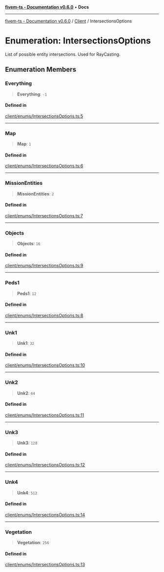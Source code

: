 [**fivem-ts - Documentation v0.6.0**](../../../README.md) • **Docs**

***

[fivem-ts - Documentation v0.6.0](../../../README.md) / [Client](../README.md) / IntersectionsOptions

# Enumeration: IntersectionsOptions

List of possible entity intersections. Used for RayCasting.

## Enumeration Members

### Everything

> **Everything**: `-1`

#### Defined in

[client/enums/IntersectionsOptions.ts:5](https://github.com/Purpose-Dev/fivem-ts/blob/main/src/client/enums/IntersectionsOptions.ts#L5)

***

### Map

> **Map**: `1`

#### Defined in

[client/enums/IntersectionsOptions.ts:6](https://github.com/Purpose-Dev/fivem-ts/blob/main/src/client/enums/IntersectionsOptions.ts#L6)

***

### MissionEntities

> **MissionEntities**: `2`

#### Defined in

[client/enums/IntersectionsOptions.ts:7](https://github.com/Purpose-Dev/fivem-ts/blob/main/src/client/enums/IntersectionsOptions.ts#L7)

***

### Objects

> **Objects**: `16`

#### Defined in

[client/enums/IntersectionsOptions.ts:9](https://github.com/Purpose-Dev/fivem-ts/blob/main/src/client/enums/IntersectionsOptions.ts#L9)

***

### Peds1

> **Peds1**: `12`

#### Defined in

[client/enums/IntersectionsOptions.ts:8](https://github.com/Purpose-Dev/fivem-ts/blob/main/src/client/enums/IntersectionsOptions.ts#L8)

***

### Unk1

> **Unk1**: `32`

#### Defined in

[client/enums/IntersectionsOptions.ts:10](https://github.com/Purpose-Dev/fivem-ts/blob/main/src/client/enums/IntersectionsOptions.ts#L10)

***

### Unk2

> **Unk2**: `64`

#### Defined in

[client/enums/IntersectionsOptions.ts:11](https://github.com/Purpose-Dev/fivem-ts/blob/main/src/client/enums/IntersectionsOptions.ts#L11)

***

### Unk3

> **Unk3**: `128`

#### Defined in

[client/enums/IntersectionsOptions.ts:12](https://github.com/Purpose-Dev/fivem-ts/blob/main/src/client/enums/IntersectionsOptions.ts#L12)

***

### Unk4

> **Unk4**: `512`

#### Defined in

[client/enums/IntersectionsOptions.ts:14](https://github.com/Purpose-Dev/fivem-ts/blob/main/src/client/enums/IntersectionsOptions.ts#L14)

***

### Vegetation

> **Vegetation**: `256`

#### Defined in

[client/enums/IntersectionsOptions.ts:13](https://github.com/Purpose-Dev/fivem-ts/blob/main/src/client/enums/IntersectionsOptions.ts#L13)
